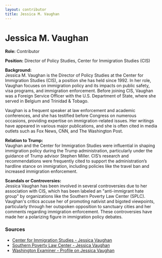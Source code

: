 ```yaml
---
layout: contributor
title: Jessica M. Vaughan
---
```


# Jessica M. Vaughan

**Role:** Contributor

**Position:** Director of Policy Studies, Center for Immigration Studies (CIS)

**Background:**  
Jessica M. Vaughan is the Director of Policy Studies at the Center for Immigration Studies (CIS), a position she has held since 1992. In her role, Vaughan focuses on immigration policy and its impacts on public safety, visa programs, and immigration enforcement. Before joining CIS, Vaughan was a Foreign Service Officer with the U.S. Department of State, where she served in Belgium and Trinidad & Tobago.

Vaughan is a frequent speaker at law enforcement and academic conferences, and she has testified before Congress on numerous occasions, providing expertise on immigration-related issues. Her writings have appeared in various major publications, and she is often cited in media outlets such as Fox News, CNN, and The Washington Post.

**Relation to Trump:**  
Vaughan and the Center for Immigration Studies were influential in shaping immigration policy during the Trump administration, particularly under the guidance of Trump advisor Stephen Miller. CIS’s research and recommendations were frequently cited to support the administration’s hardline stance on immigration, including policies like the travel ban and increased immigration enforcement.

**Scandals or Controversies:**  
Jessica Vaughan has been involved in several controversies due to her association with CIS, which has been labeled an "anti-immigrant hate group" by organizations like the Southern Poverty Law Center (SPLC). Vaughan's critics accuse her of promoting nativist and bigoted viewpoints, particularly through her outspoken opposition to sanctuary cities and her comments regarding immigration enforcement. These controversies have made her a polarizing figure in immigration policy debates.

### Sources
- [Center for Immigration Studies - Jessica Vaughan](https://cis.org/Vaughan)
- [Southern Poverty Law Center - Jessica Vaughan](https://www.splcenter.org/hatewatch/2017/10/02/meet-jessica-vaughan-anti-immigrant-movement%E2%80%99s-representative-tomorrow%E2%80%99s-senate-judiciary)
- [Washington Examiner - Profile on Jessica Vaughan](https://www.washingtonexaminer.com/news/washington-secrets/830732/feds-every-legal-mexican-immigrant-sponsors-six-more-to-us/)
